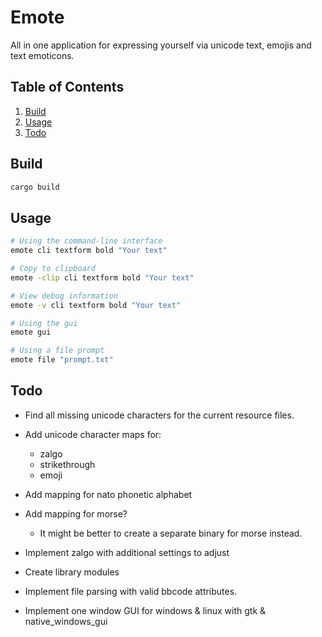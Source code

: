 # Emote

All in one application for expressing yourself via unicode text, emojis and text emoticons.

## Table of Contents

1. [Build](#build)
2. [Usage](#usage)
3. [Todo](#todo)

## Build

``` bash
cargo build
```

## Usage

``` bash
# Using the command-line interface
emote cli textform bold "Your text"

# Copy to clipboard
emote -clip cli textform bold "Your text"

# View debug information
emote -v cli textform bold "Your text"

# Using the gui
emote gui

# Using a file prompt
emote file "prompt.txt"
```

## Todo

- Find all missing unicode characters for the current resource files.
- Add unicode character maps for:
    - zalgo
    - strikethrough
    - emoji
- Add mapping for nato phonetic alphabet
- Add mapping for morse?
    - It might be better to create a separate binary for morse instead.
- Implement zalgo with additional settings to adjust

- Create library modules

- Implement file parsing with valid bbcode attributes.
- Implement one window GUI for windows & linux with gtk & native_windows_gui
